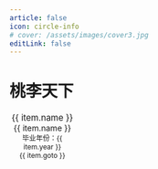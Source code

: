 ```yaml
---
article: false
icon: circle-info
# cover: /assets/images/cover3.jpg
editLink: false
---
```


# 桃李天下

<div class="row">
    <div class="team">
        <div class="team-item" v-for="(item, index) in graduates" :key="index">
          <img :src="`${avatarBaseUrl}${item.avatar}`" alt="" />
          <div class="name" v-if="item.link"><a :href="item.link" target="_blank" >{{ item.name }}</a></div>
          <div v-else>{{ item.name }}</div>
          <div class="year">毕业年份：{{ item.year }}</div>
          <div class="goto">{{ item.goto }}</div>
      </div>
    </div>
</div>

<script>
    export default {
  // data() 返回的属性将会成为响应式的状态
  // 并且暴露在 `this` 上
  data() {
    return {
      avatarBaseUrl: "assets/images/memberimage/",
      graduates: [
  {
    "name": "糜增元",
    "avatar": "mizengyuan.jpg",
    "year": "2013",
    "goto": "国家专利审查局",
    "link": ""
  },
  {
    "name": "谢进",
    "avatar": "xiejin.jpg",
    "year": "2013",
    "goto": "部队",
    "link": ""
  },
  {
    "name": "金文博",
    "avatar": "jinwenbo.jpg",
    "year": "2013",
    "goto": "中国建设银行总行",
    "link": ""
  },
  {
    "name": "易才钦",
    "avatar": "dabai.jpg",
    "year": "2013",
    "goto": "广州专利局",
    "link": ""
  },
  {
    "name": "于一淼",
    "avatar": "dabai.jpg",
    "year": "2013",
    "goto": "百度",
    "link": ""
  },
  {
    "name": "吴笑天",
    "avatar": "dabai.jpg",
    "year": "2013",
    "goto": "长春光机所",
    "link": ""
  },
  {
    "name": "林溱",
    "avatar": "linqin.jpg",
    "year": "2014",
    "goto": "福州电信",
    "link": ""
  },
  {
    "name": "傅雪阳",
    "avatar": "fuxueyang.jpg",
    "year": "2014",
    "goto": "读博",
    "link": ""
  },
  {
    "name": "张君",
    "avatar": "zhangjun.jpg",
    "year": "2014",
    "goto": "华为技术有限公司",
    "link": ""
  },
  {
    "name": "郑贤辉",
    "avatar": "zhengxianhui.jpg",
    "year": "2014",
    "goto": "华为技术有限公司",
    "link": ""
  },
  {
    "name": "张晓龙",
    "avatar": "zhangxiaolong.jpg",
    "year": "2014",
    "goto": "网宿科技有限公司",
    "link": ""
  },
  {
    "name": "张冬映",
    "avatar": "zhangdongying.jpg",
    "year": "2014",
    "goto": "厦门大学马克思学院行政人员",
    "link": ""
  },
  {
    "name": "郭伟",
    "avatar": "guowei.jpg",
    "year": "2014",
    "goto": "广州联通",
    "link": ""
  },
  {
    "name": "孙晔",
    "avatar": "sunye.jpg",
    "year": "2015",
    "goto": "阿里巴巴集团",
    "link": ""
  },
  {
    "name": "蒋怡勇",
    "avatar": "jiangyiyong.jpg",
    "year": "2015",
    "goto": "福州锐捷网络",
    "link": ""
  },
  {
    "name": "陈金楚",
    "avatar": "chenjinchu.jpg",
    "year": "2015",
    "goto": "中信银行",
    "link": ""
  },
  {
    "name": "陈欣",
    "avatar": "chenxin.jpg",
    "year": "2015",
    "goto": "厦门招商银行",
    "link": ""
  },
  {
    "name": "刘伟骏",
    "avatar": "liuweijun.jpg",
    "year": "2015",
    "goto": "国家无限电监测中心",
    "link": ""
  },
  {
    "name": "陈丽琴",
    "avatar": "chenliqin.jpg",
    "year": "2016",
    "goto": "长城国瑞",
    "link": ""
  },
  {
    "name": "陈人楷",
    "avatar": "chenrenkai.jpg",
    "year": "2016",
    "goto": "国家电网",
    "link": ""
  },
  {
    "name": "王家坤",
    "avatar": "wangjiakun.jpg",
    "year": "2016",
    "goto": "厦门网宿科技",
    "link": ""
  },
  {
    "name": "李王明卉",
    "avatar": "liwangminghui.jpg",
    "year": "2016",
    "goto": "直博",
    "link": ""
  },
  {
    "name": "王薇",
    "avatar": "wangwei.jpg",
    "year": "2016",
    "goto": "唯品会",
    "link": ""
  },
  {
    "name": "吴锐文",
    "avatar": "wuruiwen.jpg",
    "year": "2016",
    "goto": "上海招商银行信用卡中心",
    "link": ""
  },
  {
    "name": "张征",
    "avatar": "zhangzheng.jpg",
    "year": "2016",
    "goto": "福州联迪商用",
    "link": ""
  },
  {
    "name": "赵彤",
    "avatar": "zhaotong.jpg",
    "year": "2016",
    "goto": "华为",
    "link": ""
  },
  {
    "name": "周赛亚",
    "avatar": "zhousaiya.JPG",
    "year": "2016",
    "goto": "华为",
    "link": ""
  },
  {
    "name": "陈伟涛",
    "avatar": "chenweitao.jpg",
    "year": "2016",
    "goto": "腾讯",
    "link": ""
  },
  {
    "name": "陈曦",
    "avatar": "chenxi.jpg",
    "year": "2017",
    "goto": "部队",
    "link": ""
  },
  {
    "name": "胡宇雯",
    "avatar": "huyuwen.jpg",
    "year": "2017",
    "goto": "华为(special offer)",
    "link": ""
  },
  {
    "name": "林炜",
    "avatar": "linwei.jpg",
    "year": "2017",
    "goto": "美图秀秀",
    "link": ""
  },
  {
    "name": "刘新",
    "avatar": "liuxin.jpg",
    "year": "2017",
    "goto": "华为(special offer)",
    "link": ""
  },
  {
    "name": "丘琴秀",
    "avatar": "qiuqinxiu.jpg",
    "year": "2017",
    "goto": "网宿科技",
    "link": ""
  },
  {
    "name": "王秋红",
    "avatar": "wangqiuhong.jpg",
    "year": "2017",
    "goto": "厦航",
    "link": ""
  },
  {
    "name": "吴凡",
    "avatar": "wufan.JPG",
    "year": "2017",
    "goto": "厦航",
    "link": ""
  },
  {
    "name": "吴佳雯",
    "avatar": "wujiawen.jpg",
    "year": "2017",
    "goto": "厦门大学信息学院",
    "link": ""
  },
  {
    "name": "吴文磊",
    "avatar": "wuwenlei.jpg",
    "year": "2017",
    "goto": "腾讯(special offer)",
    "link": ""
  },
  {
    "name": "曾益清",
    "avatar": "zengyiqing.jpg",
    "year": "2017",
    "goto": "福州瑞芯微有限公司",
    "link": ""
  },
  {
    "name": "朱攀",
    "avatar": "zhupan.jpg",
    "year": "2017",
    "goto": "华为(special offer)",
    "link": ""
  },
  {
    "name": "蔡淑莲",
    "avatar": "caishulian.JPG",
    "year": "2018",
    "goto": "建行厦门开发中心",
    "link": ""
  },
  {
    "name": "杜宝林",
    "avatar": "dubaolin.jpg",
    "year": "2018",
    "goto": "上汽大众",
    "link": ""
  },
  {
    "name": "黄佳斌",
    "avatar": "huangjiabin.jpg",
    "year": "2018",
    "goto": "字节跳动",
    "link": ""
  },
  {
    "name": "林质锐",
    "avatar": "linzhirui.jpg",
    "year": "2018",
    "goto": "美图",
    "link": ""
  },
  {
    "name": "凌梅",
    "avatar": "lingmei.jpg",
    "year": "2018",
    "goto": "网宿科技",
    "link": ""
  },
  {
    "name": "孟俊彪",
    "avatar": "mengjunbiao.jpg",
    "year": "2018",
    "goto": "TCL",
    "link": ""
  },
  {
    "name": "王超",
    "avatar": "wangchao.jpg",
    "year": "2018",
    "goto": "科大讯飞",
    "link": ""
  },
  {
    "name": "杨骏峰",
    "avatar": "yangjunfeng.jpg",
    "year": "2018",
    "goto": "旷视Face++",
    "link": ""
  },
  {
    "name": "赵彦杰",
    "avatar": "zhaoyanjie.jpg",
    "year": "2018",
    "goto": "招银网络科技",
    "link": ""
  },
  {
    "name": "郑翰",
    "avatar": "zhenghan.jpg",
    "year": "2018",
    "goto": "腾讯（SSP）",
    "link": ""
  },
  {
    "name": "陈浩鹏",
    "avatar": "chenghaopen.jpg",
    "year": "2019",
    "goto": " ",
    "link": ""
  },
  {
    "name": "陈云舒",
    "avatar": "chengyunshu.JPG",
    "year": "2019",
    "goto": " ",
    "link": ""
  },
  {
    "name": "樊志文",
    "avatar": "fanzhiwen.JPG",
    "year": "2019",
    "goto": " ",
    "link": "https://zhiwenfan.github.io/"
  },
  {
    "name": "何福金",
    "avatar": "hefujin.JPG",
    "year": "2019",
    "goto": " ",
    "link": ""
  },
  {
    "name": "梁伯荣",
    "avatar": "liangborong.jpg",
    "year": "2019",
    "goto": " ",
    "link": ""
  },
  {
    "name": "舒炳林",
    "avatar": "shubinglin.jpg",
    "year": "2019",
    "goto": " ",
    "link": ""
  },
  {
    "name": "唐圳",
    "avatar": "tangzhen.jpg",
    "year": "2019",
    "goto": " ",
    "link": ""
  },
  {
    "name": "王继天",
    "avatar": "wangjitian.jpg",
    "year": "2019",
    "goto": " ",
    "link": ""
  },
  {
    "name": "吴华峰",
    "avatar": "wuhuafeng.jpg",
    "year": "2019",
    "goto": " ",
    "link": ""
  },
  {
    "name": "余宪",
    "avatar": "yuxian.JPG",
    "year": "2019",
    "goto": " ",
    "link": ""
  },
  {
    "name": "陈超奇",
    "avatar": "chenchaoqi.jpg",
    "year": "2020",
    "goto": "",
    "link": ""
  },
  {
    "name": "董成威",
    "avatar": "dcw.jpg",
    "year": "2020",
    "goto": "",
    "link": ""
  },
  {
    "name": "江明辉",
    "avatar": "jmh.jpg",
    "year": "2020",
    "goto": "",
    "link": ""
  },
  {
    "name": "李斐",
    "avatar": "lifei.jpg",
    "year": "2020",
    "goto": "",
    "link": ""
  },
  {
    "name": "罗琰",
    "avatar": "ly.jpg",
    "year": "2020",
    "goto": "",
    "link": ""
  },
  {
    "name": "林子煌",
    "avatar": "lzh.jpg",
    "year": "2020",
    "goto": "",
    "link": ""
  },
  {
    "name": "刘振卫",
    "avatar": "lzw.jpg",
    "year": "2020",
    "goto": "",
    "link": ""
  },
  {
    "name": "马文骜",
    "avatar": "mwa.JPG",
    "year": "2020",
    "goto": "",
    "link": ""
  },
  {
    "name": "孙琦",
    "avatar": "sq.jpg",
    "year": "2020",
    "goto": "",
    "link": ""
  },
  {
    "name": "王杰祥",
    "avatar": "wangjiexiang.jpg",
    "year": "2020",
    "goto": "",
    "link": ""
  },
  {
    "name": "吴亚文",
    "avatar": "wyw.jpg",
    "year": "2020",
    "goto": "",
    "link": ""
  },
  {
    "name": "谢伟平",
    "avatar": "xwp.jpg",
    "year": "2020",
    "goto": "",
    "link": ""
  },
  {
    "name": "邢翔瑞",
    "avatar": "xxr.jpg",
    "year": "2020",
    "goto": "",
    "link": ""
  },
  {
    "name": "庄铭泳",
    "avatar": "zhuangmingyong.JPG",
    "year": "2020",
    "goto": "",
    "link": ""
  },
  {
    "name": "陈旭恒",
    "avatar": "chenxuheng.jpg",
    "year": "2021",
    "goto": "",
    "link": ""
  },
  {
    "name": "郭慧敏",
    "avatar": "guohuimin.jpg",
    "year": "2021",
    "goto": "",
    "link": ""
  },
  {
    "name": "黄鸿宇",
    "avatar": "huanghongyu.jpg",
    "year": "2021",
    "goto": "",
    "link": ""
  },
  {
    "name": "李彦龙",
    "avatar": "liyanlong.jpg",
    "year": "2021",
    "goto": "",
    "link": ""
  },
  {
    "name": "潘婕",
    "avatar": "panjie.jpg",
    "year": "2021",
    "goto": "",
    "link": ""
  },
  {
    "name": "齐琦",
    "avatar": "qiqi.jpg",
    "year": "2021",
    "goto": "",
    "link": ""
  },
  {
    "name": "文艺",
    "avatar": "wenyi.jpg",
    "year": "2021",
    "goto": "",
    "link": ""
  },
  {
    "name": "章云龙",
    "avatar": "zhangyunlong.jpg",
    "year": "2021",
    "goto": "",
    "link": ""
  },
  {
    "name": "周融",
    "avatar": "zhourong.jpg",
    "year": "2021",
    "goto": "",
    "link": ""
  },
  {
    "name": "曾伟宏",
    "avatar": "zengweihong.jpg",
    "year": "2021",
    "goto": "",
    "link": ""
  },
  {
    "name": "成欣",
    "avatar": "chengxin.jpg",
    "year": "2022",
    "goto": "",
    "link": ""
  },
  {
    "name": "董琦",
    "avatar": "dongqi.jpg",
    "year": "2022",
    "goto": "",
    "link": ""
  },
  {
    "name": "李宸鑫",
    "avatar": "lichenxin.jpg",
    "year": "2022",
    "goto": "",
    "link": ""
  },
  {
    "name": "梁哲涵",
    "avatar": "liangzhehan.jpg",
    "year": "2022",
    "goto": "",
    "link": ""
  },
  {
    "name": "林鑫",
    "avatar": "linxin.jpg",
    "year": "2022",
    "goto": "",
    "link": ""
  },
  {
    "name": "刘小煜",
    "avatar": "liuxiaoyu.jpg",
    "year": "2022",
    "goto": "",
    "link": ""
  },
  {
    "name": "伍健雄",
    "avatar": "wujianxiong.png",
    "year": "2022",
    "goto": "",
    "link": ""
  },
  {
    "name": "史良超",
    "avatar": "dabai.jpg",
    "year": "2022",
    "goto": "",
    "link": ""
  },
  {
    "name": "郑泽镖",
    "avatar": "zhengzebiao.jpg",
    "year": "2022",
    "goto": "",
    "link": ""
  }
]

    }}
}
</script>

<style>
.team {
  display: grid;
  grid-template-columns: repeat(auto-fill, minmax(100px, 1fr)); /* 自动换行并自动平均分配宽度 */
  gap: 15px; /* 可以添加适当的间距 */
  text-align: center;

}
.name {
    font-size: 15px;
}
.year, .goto {
    font-size: 12px;
}

</style>
